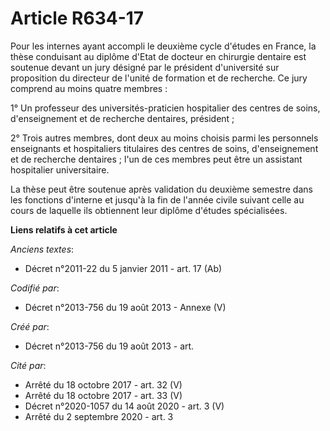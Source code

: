 # Article R634-17

Pour les internes ayant accompli le deuxième cycle d'études en France, la thèse conduisant au diplôme d'Etat de docteur en
chirurgie dentaire est soutenue devant un jury désigné par le président d'université sur proposition du directeur de l'unité
de formation et de recherche. Ce jury comprend au moins quatre membres :

1° Un professeur des universités-praticien hospitalier des centres de soins, d'enseignement et de recherche dentaires,
président ;

2° Trois autres membres, dont deux au moins choisis parmi les personnels enseignants et hospitaliers titulaires des centres
de soins, d'enseignement et de recherche dentaires ; l'un de ces membres peut être un assistant hospitalier universitaire.

La thèse peut être soutenue après validation du deuxième semestre dans les fonctions d'interne et jusqu'à la fin de l'année
civile suivant celle au cours de laquelle ils obtiennent leur diplôme d'études spécialisées.

**Liens relatifs à cet article**

_Anciens textes_:

  - Décret n°2011-22 du 5 janvier 2011 - art. 17 (Ab)

_Codifié par_:

  - Décret n°2013-756 du 19 août 2013 -  Annexe (V)

_Créé par_:

  - Décret n°2013-756 du 19 août 2013 - art.

_Cité par_:

  - Arrêté du 18 octobre 2017 - art. 32 (V)
  - Arrêté du 18 octobre 2017 - art. 33 (V)
  - Décret n°2020-1057 du 14 août 2020 - art. 3 (V)
  - Arrêté du 2 septembre 2020 - art. 3
